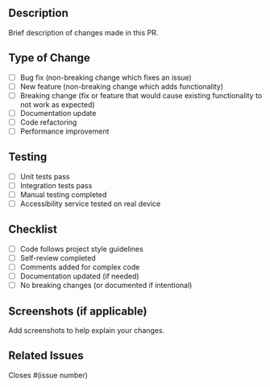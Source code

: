 ## Description
Brief description of changes made in this PR.

## Type of Change
- [ ] Bug fix (non-breaking change which fixes an issue)
- [ ] New feature (non-breaking change which adds functionality)
- [ ] Breaking change (fix or feature that would cause existing functionality to not work as expected)
- [ ] Documentation update
- [ ] Code refactoring
- [ ] Performance improvement

## Testing
- [ ] Unit tests pass
- [ ] Integration tests pass
- [ ] Manual testing completed
- [ ] Accessibility service tested on real device

## Checklist
- [ ] Code follows project style guidelines
- [ ] Self-review completed
- [ ] Comments added for complex code
- [ ] Documentation updated (if needed)
- [ ] No breaking changes (or documented if intentional)

## Screenshots (if applicable)
Add screenshots to help explain your changes.

## Related Issues
Closes #(issue number)
